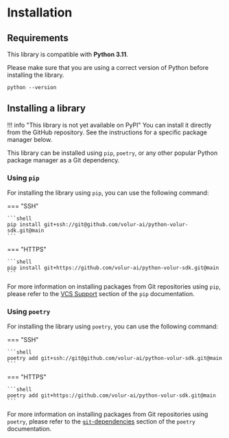 # Installation

## Requirements

This library is compatible with **Python 3.11**.

Please make sure that you are using a correct version of Python before
installing the library.

```shell
python --version
```

## Installing a library

!!! info "This library is not yet available on PyPI"
    You can install it directly from the GitHub repository. See the
    instructions for a specific package manager below.

This library can be installed using `pip`, `poetry`, or any other popular
Python package manager as a Git dependency.

### Using `pip`

For installing the library using `pip`, you can use the following command:

=== "SSH"

    ```shell
    pip install git+ssh://git@github.com/volur-ai/python-volur-sdk.git@main
    ```

=== "HTTPS"

    ```shell
    pip install git+https://github.com/volur-ai/python-volur-sdk.git@main
    ```

For more information on installing packages from Git repositories using `pip`,
please refer to the [VCS Support][pip-vcs-support] section of the `pip`
documentation.

[pip-vcs-support]: https://pip.pypa.io/en/stable/topics/vcs-support

### Using `poetry`

For installing the library using `poetry`, you can use the following command:

=== "SSH"

    ```shell
    poetry add git+ssh://git@github.com/volur-ai/python-volur-sdk.git@main
    ```

=== "HTTPS"

    ```shell
    poetry add git+https://github.com/volur-ai/python-volur-sdk.git@main
    ```

For more information on installing packages from Git repositories using
`poetry`, please refer to the [`git`-dependencies][poetry-git-dependencies]
section of the `poetry` documentation.

[poetry-git-dependencies]: https://python-poetry.org/docs/dependency-specification/#git-dependencies
